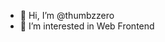 - 👋 Hi, I’m @thumbzzero
- 👀 I’m interested in Web Frontend


<!---
thumbzzero/thumbzzero is a ✨ special ✨ repository because its `README.md` (this file) appears on your GitHub profile.
You can click the Preview link to take a look at your changes.
--->
